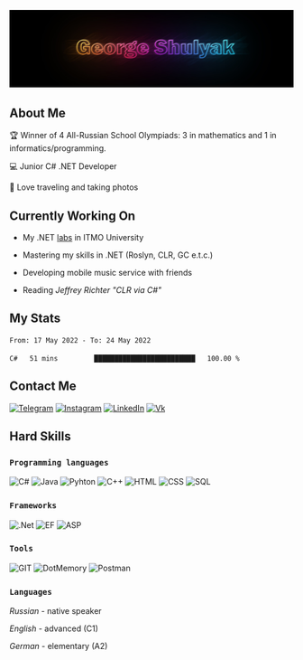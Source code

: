 ![](./img/header.jpg)

## About Me

:trophy: Winner of 4 All-Russian School Olympiads: 3 in mathematics and 1 in informatics/programming.

:computer: Junior C# .NET Developer

:camera_flash: Love traveling and taking photos


## Currently Working On

* My .NET [labs](https://itmois.notion.site/1-y24-54e3ddf85994453ea2cf37d000c0296e) in ITMO University

* Mastering my skills in .NET (Roslyn, CLR, GC e.t.c.)

* Developing mobile music service with friends

* Reading _Jeffrey Richter "CLR via C#"_

## My Stats

<!--START_SECTION:waka-->

```text
From: 17 May 2022 - To: 24 May 2022

C#   51 mins         █████████████████████████   100.00 %
```

<!--END_SECTION:waka-->

## Contact Me

[![Telegram](https://img.shields.io/badge/Telegram-1C93CE?style=for-the-badge&logo=telegram)](https://t.me/george_shulyak)
[![Instagram](https://img.shields.io/badge/Instagram-EDB151?style=for-the-badge&logo=instagram)](https://instagram.com/georgeshulyak?igshid=YmMyMTA2M2Y=)
[![LinkedIn](https://img.shields.io/badge/LinkedIn-0A66C2?style=for-the-badge&logo=linkedin)](https://www.linkedin.com/in/george-shulyak-63334023b/)
[![Vk](https://img.shields.io/badge/VK-0077FF?style=for-the-badge&logo=vk)](https://vk.com/gshulyak)


## Hard Skills

### `Programming languages`

![C#](https://img.shields.io/badge/-C%23-B869DD?style=for-the-badge&logo=csharp)
![Java](https://img.shields.io/badge/Java-DB6900?style=for-the-badge&logo=java)
![Pyhton](https://img.shields.io/badge/Python-F2C73E?style=for-the-badge&logo=python)
![C++](https://img.shields.io/badge/C++-00417B?style=for-the-badge&logo=C%2b%2b)
![HTML](https://img.shields.io/badge/HTML5-E56027?style=for-the-badge&logo=html5)
![CSS](https://img.shields.io/badge/CSS3-2760E5?style=for-the-badge&logo=css3)
![SQL](https://img.shields.io/badge/SQL-2471BD?style=for-the-badge)

### `Frameworks`
![.Net](https://img.shields.io/badge/-.Net_Framework-4E2ACD?style=for-the-badge&logo=dotnet)
![EF](https://img.shields.io/badge/EF_CORE_6-631F74?style=for-the-badge&logo=dotnet)
![ASP](https://img.shields.io/badge/ASP.NET-156AB1?style=for-the-badge&logo=dotnet)

### `Tools`
![GIT](https://img.shields.io/badge/-GIT-303030?style=for-the-badge&logo=git)
![DotMemory](https://img.shields.io/badge/Dot_Memory-E37D68?style=for-the-badge&logo=jetbrains)
![Postman](https://img.shields.io/badge/Postman-FFFFFF?style=for-the-badge&logo=postman)

### `Languages`

*Russian* - native speaker

*English* - advanced (C1)

*German* - elementary (A2)